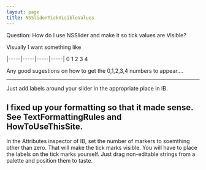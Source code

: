 ```yaml
---
layout: page
title: NSSliderTickVisibleValues
---
```


Question: How do I use NSSlider and make it so tick values are Visible?


Visually I want something like

    
 |-----|-----|-----|-----|
 0     1     2     3     4


Any good sugestions on how to get the 0,1,2,3,4 numbers to appear....

----
Just add labels around your slider in the appropriate place in IB.

I fixed up your formatting so that it made sense. See TextFormattingRules and HowToUseThisSite.
----
In the Attributes inspector of IB, set the number of markers to soemthing other than zero.  That will make the tick marks visible.  You will have to place the labels on the tick marks yourself.  Just drag non-editable strings from a palette and position them to taste.

